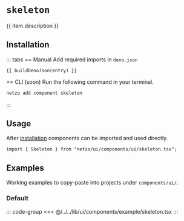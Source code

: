 <script setup>
import SectionDocsCards from '@theme/components/sections/SectionDocsCards.vue'
import en from '~/locales/en.js'
import { ui } from '~/../lib/ui/components/registry.ts'
import { buildDenoJson } from '~/src/utils.ts'
const item = en.components.find(({ uid }) => uid === 'skeleton')
const entry = ui.find(i => item.uid === i.name)
</script>

<div class="mb-5 w-75px h-75px"  :class="item.icon" />

# `skeleton`

{{ item.description }}

## Installation

::: tabs
== Manual
Add required imports in `deno.json`
```json-vue
{{ buildDenoJson(entry) }}
```
== CLI (soon)
Run the following command in your terminal.
```sh
netzo add component skeleton
```
:::

## Usage

After [installation](#installation) components can be imported and used directly.

```tsx
import { Skeleton } from "netzo/ui/components/ui/skeleton.tsx";
```

## Examples

Working examples to copy-paste into projects under `components/ui/`.

### Default

::: code-group
<<< @/../../lib/ui/components/example/skeleton.tsx
:::
